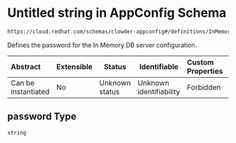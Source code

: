 # Untitled string in AppConfig Schema

```txt
https://cloud.redhat.com/schemas/clowder-appconfig#/definitions/InMemoryDBConfig/properties/password
```

Defines the password for the In Memory DB server configuration.


| Abstract            | Extensible | Status         | Identifiable            | Custom Properties | Additional Properties | Access Restrictions | Defined In                                                          |
| :------------------ | ---------- | -------------- | ----------------------- | :---------------- | --------------------- | ------------------- | ------------------------------------------------------------------- |
| Can be instantiated | No         | Unknown status | Unknown identifiability | Forbidden         | Allowed               | none                | [schema.json\*](../../../../out/schema.json "open original schema") |

## password Type

`string`
